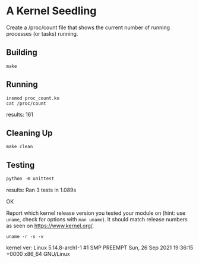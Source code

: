 # A Kernel Seedling
Create a /proc/count file that shows the current number of running processes (or tasks) running.

## Building
```shell
make
```

## Running
```shell
insmod proc_count.ko
cat /proc/count
```
results:
161

## Cleaning Up
```shell
make clean
```

## Testing
```python
python -m unittest
```
results:
Ran 3 tests in 1.089s

OK

Report which kernel release version you tested your module on
(hint: use `uname`, check for options with `man uname`).
It should match release numbers as seen on https://www.kernel.org/.

```shell
uname -r -s -v
```
kernel ver:
Linux 5.14.8-arch1-1 #1 SMP PREEMPT Sun, 26 Sep 2021 19:36:15 +0000 x86_64 GNU/Linux

